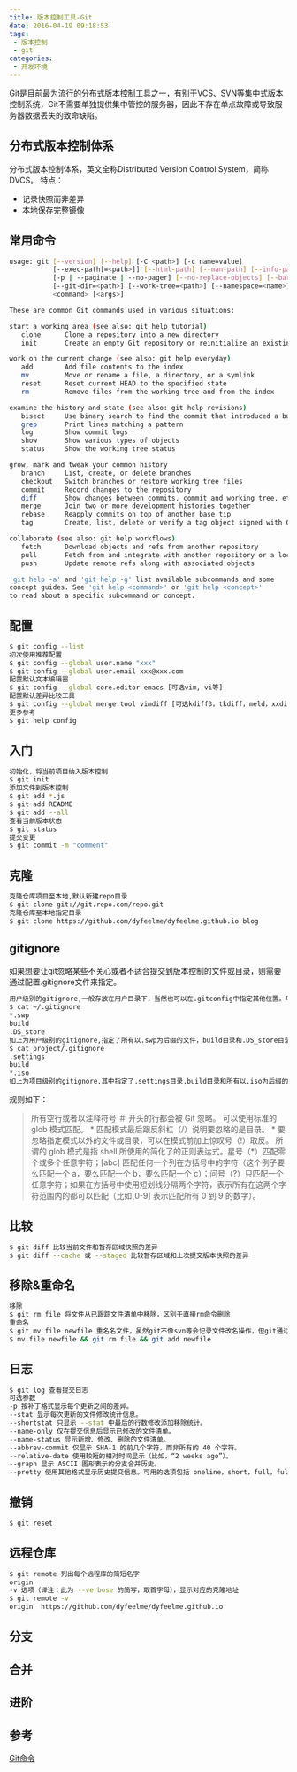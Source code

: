 ```yaml
---
title: 版本控制工具-Git
date: 2016-04-19 09:18:53
tags:
 - 版本控制
 - git
categories:
 - 开发环境
---
```


Git是目前最为流行的分布式版本控制工具之一，有别于VCS、SVN等集中式版本控制系统，Git不需要单独提供集中管控的服务器，因此不存在单点故障或导致服务器数据丢失的致命缺陷。
<!-- more -->

## 分布式版本控制体系 ##
分布式版本控制体系，英文全称Distributed Version Control System，简称 DVCS。
特点：

* 记录快照而非差异
* 本地保存完整镜像

## 常用命令 ##
```bash
usage: git [--version] [--help] [-C <path>] [-c name=value]
           [--exec-path[=<path>]] [--html-path] [--man-path] [--info-path]
           [-p | --paginate | --no-pager] [--no-replace-objects] [--bare]
           [--git-dir=<path>] [--work-tree=<path>] [--namespace=<name>]
           <command> [<args>]

These are common Git commands used in various situations:

start a working area (see also: git help tutorial)
   clone      Clone a repository into a new directory
   init       Create an empty Git repository or reinitialize an existing one

work on the current change (see also: git help everyday)
   add        Add file contents to the index
   mv         Move or rename a file, a directory, or a symlink
   reset      Reset current HEAD to the specified state
   rm         Remove files from the working tree and from the index

examine the history and state (see also: git help revisions)
   bisect     Use binary search to find the commit that introduced a bug
   grep       Print lines matching a pattern
   log        Show commit logs
   show       Show various types of objects
   status     Show the working tree status

grow, mark and tweak your common history
   branch     List, create, or delete branches
   checkout   Switch branches or restore working tree files
   commit     Record changes to the repository
   diff       Show changes between commits, commit and working tree, etc
   merge      Join two or more development histories together
   rebase     Reapply commits on top of another base tip
   tag        Create, list, delete or verify a tag object signed with GPG

collaborate (see also: git help workflows)
   fetch      Download objects and refs from another repository
   pull       Fetch from and integrate with another repository or a local branch
   push       Update remote refs along with associated objects

'git help -a' and 'git help -g' list available subcommands and some
concept guides. See 'git help <command>' or 'git help <concept>'
to read about a specific subcommand or concept.

```

## 配置 ##
```bash
$ git config --list
初次使用推荐配置
$ git config --global user.name "xxx"
$ git config --global user.email xxx@xxx.com
配置默认文本编辑器
$ git config --global core.editor emacs [可选vim, vi等]
配置默认差异比较工具
$ git config --global merge.tool vimdiff [可选kdiff3，tkdiff，meld，xxdiff，emerge，vimdiff，gvimdiff，ecmerge，和 opendiff 等]
更多参考
$ git help config
```

## 入门 ##
``` bash
初始化，将当前项目纳入版本控制
$ git init
添加文件到版本控制
$ git add *.js
$ git add README
$ git add --all
查看当前版本状态
$ git status
提交变更
$ git commit -m "comment"
```

## 克隆 ##
``` bash
克隆仓库项目至本地,默认新建repo目录
$ git clone git://git.repo.com/repo.git
克隆仓库至本地指定目录
$ git clone https://github.com/dyfeelme/dyfeelme.github.io blog

```

## gitignore ##
如果想要让git忽略某些不关心或者不适合提交到版本控制的文件或目录，则需要通过配置.gitignore文件来指定。
```bash
用户级别的gitignore,一般存放在用户目录下，当然也可以在.gitconfig中指定其他位置。项目自定义的则存放于项目根目录（与.git目录同级），如下：
$ cat ~/.gitignore
*.swp
build
.DS_store
如上为用户级别的gitignore,指定了所有以.swp为后缀的文件，build目录和.DS_store目录。
$ cat project/.gitignore
.settings
build
*.iso
如上为项目级别的gitignore,其中指定了.settings目录,build目录和所有以.iso为后缀的镜像文件。
```
规则如下：
 > 所有空行或者以注释符号 ＃ 开头的行都会被 Git 忽略。
 > 可以使用标准的 glob 模式匹配。 * 匹配模式最后跟反斜杠（/）说明要忽略的是目录。 * 要忽略指定模式以外的文件或目录，可以在模式前加上惊叹号（!）取反。
 >所谓的 glob 模式是指 shell 所使用的简化了的正则表达式。星号（*）匹配零个或多个任意字符；[abc] 匹配任何一个列在方括号中的字符（这个例子要么匹配一个 a，要么匹配一个 b，要么匹配一个 c）；问号（?）只匹配一个任意字符；如果在方括号中使用短划线分隔两个字符，表示所有在这两个字符范围内的都可以匹配（比如[0-9] 表示匹配所有 0 到 9 的数字）。

## 比较 ##
```bash
$ git diff 比较当前文件和暂存区域快照的差异
$ git diff --cache 或 --staged 比较暂存区域和上次提交版本快照的差异
```

## 移除&重命名 ##
``` bash
移除
$ git rm file 将文件从已跟踪文件清单中移除，区别于直接rm命令删除
重命名
$ git mv file newfile 重名名文件，虽然git不像svn等会记录文件改名操作，但git通过以下命令组合完成了改名操作
$ mv file newfile && git rm file && git add newfile
```

## 日志 ##
``` bash
$ git log 查看提交日志
可选参数
-p 按补丁格式显示每个更新之间的差异。
--stat 显示每次更新的文件修改统计信息。
--shortstat 只显示 --stat 中最后的行数修改添加移除统计。
--name-only 仅在提交信息后显示已修改的文件清单。
--name-status 显示新增、修改、删除的文件清单。
--abbrev-commit 仅显示 SHA-1 的前几个字符，而非所有的 40 个字符。
--relative-date 使用较短的相对时间显示（比如，“2 weeks ago”）。
--graph 显示 ASCII 图形表示的分支合并历史。
--pretty 使用其他格式显示历史提交信息。可用的选项包括 oneline，short，full，fuller 和 format（后跟指定格式）。
```

## 撤销 ##
``` bash
$ git reset
```

## 远程仓库 ##
```bash
$ git remote 列出每个远程库的简短名字
origin
-v 选项（译注：此为 --verbose 的简写，取首字母），显示对应的克隆地址
$ git remote -v
origin	https://github.com/dyfeelme/dyfeelme.github.io
```
## 分支 ##

## 合并 ##

## 进阶 ##

## 参考 ##
[Git命令](http://www.open-open.com/lib/view/open1328069733264.html#articleHeader16)